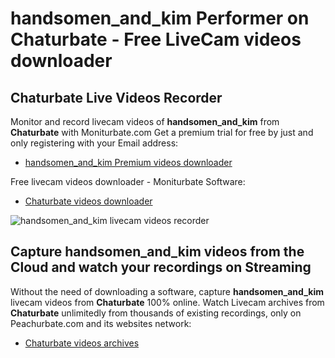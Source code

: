 # handsomen_and_kim Performer on Chaturbate - Free LiveCam videos downloader

## Chaturbate Live Videos Recorder

Monitor and record livecam videos of **handsomen_and_kim** from **Chaturbate** with Moniturbate.com
Get a premium trial for free by just and only registering with your Email address:
* [handsomen_and_kim Premium videos downloader](https://moniturbate.com/request-demo-licence-key.html)

Free livecam videos downloader - Moniturbate Software:
* [Chaturbate videos downloader](https://moniturbate.com/moniturbate-download-software.html)

![handsomen_and_kim livecam videos recorder](https://peachurnet.com/templates/moniturbate-software.png)


## Capture handsomen_and_kim videos from the Cloud and watch your recordings on Streaming

Without the need of downloading a software, capture **handsomen_and_kim** livecam videos from **Chaturbate** 100% online.
Watch Livecam archives from **Chaturbate** unlimitedly from thousands of existing recordings, only on Peachurbate.com and its websites network:
* [Chaturbate videos archives](https://peachurnet.com/)